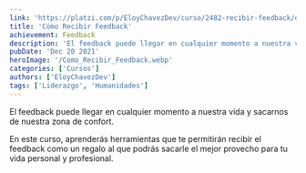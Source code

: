```yaml
---
link: 'https://platzi.com/p/EloyChavezDev/curso/2482-recibir-feedback/diploma/detalle/'
title: 'Cómo Recibir Feedback'
achievement: Feedback
description: 'El feedback puede llegar en cualquier momento a nuestra vida y sacarnos de nuestra zona de confort.'
pubDate: 'Dec 20 2021'
heroImage: '/Como_Recibir_Feedback.webp'
categories: ['Cursos']
authors: ['EloyChavezDev']
tags: ['Liderazgo', 'Humanidades']
---
```

El feedback puede llegar en cualquier momento a nuestra vida y sacarnos de nuestra zona de confort. 

En este curso, aprenderás herramientas que te permitirán recibir el feedback como un regalo al que podrás sacarle el mejor provecho para tu vida personal y profesional.